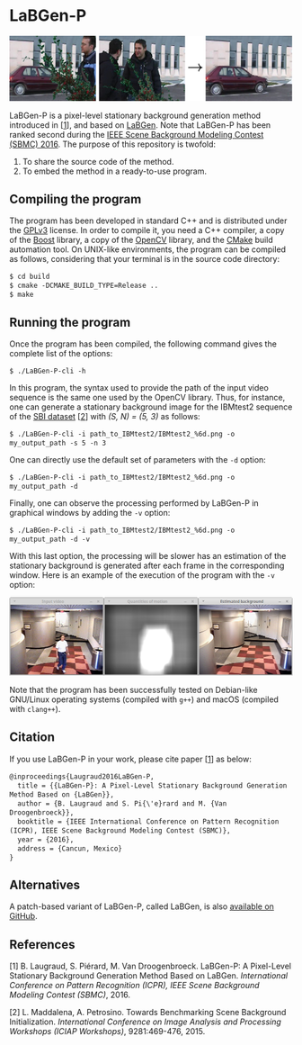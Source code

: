 # LaBGen-P

![Screenshot](readme/graphical-abstract.png)

LaBGen-P is a pixel-level stationary background generation method introduced in [[1](#references)], and based on [LaBGen](https://github.com/benlaug/labgen). Note that LaBGen-P has been ranked second during the [IEEE Scene Background Modeling Contest (SBMC) 2016](http://pione.dinf.usherbrooke.ca/sbmc2016). The purpose of this repository is twofold:

1. To share the source code of the method.
2. To embed the method in a ready-to-use program.

## Compiling the program

The program has been developed in standard C++ and is distributed under the [GPLv3](LICENSE) license. In order to compile it, you need a C++ compiler, a copy of the [Boost](http://www.boost.org) library, a copy of the [OpenCV](http://opencv.org) library, and the [CMake](https://cmake.org) build automation tool. On UNIX-like environments, the program can be compiled as follows, considering that your terminal is in the source code directory:

```
$ cd build
$ cmake -DCMAKE_BUILD_TYPE=Release ..
$ make
```

## Running the program

Once the program has been compiled, the following command gives the complete list of the options:

```
$ ./LaBGen-P-cli -h
```

In this program, the syntax used to provide the path of the input video sequence is the same one used by the OpenCV library. Thus, for instance, one can generate a stationary background image for the IBMtest2 sequence of the [SBI dataset](http://sbmi2015.na.icar.cnr.it/SBIdataset.html) [[2](#references)] with *(S, N) = (5, 3)* as follows:

```
$ ./LaBGen-P-cli -i path_to_IBMtest2/IBMtest2_%6d.png -o my_output_path -s 5 -n 3
```

One can directly use the default set of parameters with the `-d` option:

```
$ ./LaBGen-P-cli -i path_to_IBMtest2/IBMtest2_%6d.png -o my_output_path -d
```

Finally, one can observe the processing performed by LaBGen-P in graphical windows by adding the `-v` option:

```
$ ./LaBGen-P-cli -i path_to_IBMtest2/IBMtest2_%6d.png -o my_output_path -d -v
```

With this last option, the processing will be slower has an estimation of the stationary background is generated after each frame in the corresponding window. Here is an example of the execution of the program with the `-v` option:

![Screenshot](readme/screenshot.png)

Note that the program has been successfully tested on Debian-like GNU/Linux operating systems (compiled with `g++`) and macOS (compiled with `clang++`).

## Citation

If you use LaBGen-P in your work, please cite paper [[1](#references)] as below:

```
@inproceedings{Laugraud2016LaBGen-P,
  title = {{LaBGen-P}: A Pixel-Level Stationary Background Generation Method Based on {LaBGen}},
  author = {B. Laugraud and S. Pi{\'e}rard and M. {Van Droogenbroeck}},
  booktitle = {IEEE International Conference on Pattern Recognition (ICPR), IEEE Scene Background Modeling Contest (SBMC)},
  year = {2016},
  address = {Cancun, Mexico}
}
```

## Alternatives

A patch-based variant of LaBGen-P, called LaBGen, is also [available on GitHub](https://github.com/benlaug/labgen).

## References

[1] B. Laugraud, S. Piérard, M. Van Droogenbroeck. LaBGen-P: A Pixel-Level Stationary Background Generation Method Based on LaBGen. *International Conference on Pattern Recognition (ICPR), IEEE Scene Background Modeling Contest (SBMC)*, 2016.

[2] L. Maddalena, A. Petrosino. Towards Benchmarking Scene Background Initialization. *International Conference on Image Analysis and Processing Workshops (ICIAP Workshops)*, 9281:469-476, 2015.
